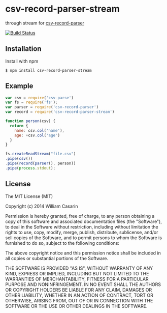 
# csv-record-parser-stream

  through stream for [csv-record-parser](https://github.com/jb55/csv-record-parser)

  [![Build Status](https://travis-ci.org/jb55/csv-record-parser-stream.png)](https://travis-ci.org/jb55/csv-record-parser-stream)

## Installation

  Install with npm

    $ npm install csv-record-parser-stream

## Example

```js
var csv = require('csv-parse')
var fs = require('fs');
var parser = require('csv-record-parser')
var record = require('csv-record-parser-stream')

function person(csv) {
  return { 
    name: csv.col('name'),
    age: +csv.col('age')
  }
}

fs.createReadStream("file.csv")
.pipe(csv())
.pipe(record(parser(), person))
.pipe(process.stdout);
```


## License

  The MIT License (MIT)

  Copyright (c) 2014 William Casarin

  Permission is hereby granted, free of charge, to any person obtaining a copy
  of this software and associated documentation files (the "Software"), to deal
  in the Software without restriction, including without limitation the rights
  to use, copy, modify, merge, publish, distribute, sublicense, and/or sell
  copies of the Software, and to permit persons to whom the Software is
  furnished to do so, subject to the following conditions:

  The above copyright notice and this permission notice shall be included in
  all copies or substantial portions of the Software.

  THE SOFTWARE IS PROVIDED "AS IS", WITHOUT WARRANTY OF ANY KIND, EXPRESS OR
  IMPLIED, INCLUDING BUT NOT LIMITED TO THE WARRANTIES OF MERCHANTABILITY,
  FITNESS FOR A PARTICULAR PURPOSE AND NONINFRINGEMENT. IN NO EVENT SHALL THE
  AUTHORS OR COPYRIGHT HOLDERS BE LIABLE FOR ANY CLAIM, DAMAGES OR OTHER
  LIABILITY, WHETHER IN AN ACTION OF CONTRACT, TORT OR OTHERWISE, ARISING FROM,
  OUT OF OR IN CONNECTION WITH THE SOFTWARE OR THE USE OR OTHER DEALINGS IN
  THE SOFTWARE.
